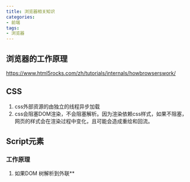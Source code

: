 ```yaml
---
title: 浏览器相关知识
categories:
- 前端
tags: 
- 浏览器
---
```

## 浏览器的工作原理
https://www.html5rocks.com/zh/tutorials/internals/howbrowserswork/

## CSS
1. css外部资源的由独立的线程异步加载
2. css会阻塞DOM渲染，不会阻塞解析。因为渲染依赖css样式，如果不阻塞，网页的样式会在渲染过程中变化，且可能会造成重绘和回流。

## Script元素
### 工作原理
1. 如果DOM 树解析到外联**<script>**时会阻塞住，在它加载并且执行完之前，不会往下解析 DOM 树。
```
// test2.js
const num = 100000 * 50000;
for (let i = 0; i < num ;i++) {
}
```

```
<script src="./test2.js"></script>
<body>
    <div>我会在外部js脚本加载完成后执行</div>
</body>
```
2. 给外部脚本添加上**defer**，则会延迟脚本执行。
```
<script src="./test2.js" defer></script>
<body>
    <div>我会在外部js脚本加载前执行</div>
</body>
    
```
3. js引擎执行完毕。控制权交还给渲染引擎，恢复解析DOM。
4. 内联script中的js代码阻塞页面的渲染。
```
<body>
    <div>我会在内联script执行完后再渲染</div>
    <script>
        const num = 100000 * 50000;
        for (let i = 0; i < num ;i++) {
        }
    </script>
</body>

```

### 如何减少重排和重绘
> 首先要了解的是什么是重排或者叫回流，什么是重绘；
1. 重排： 重排必定伴随着重绘
    1) 当页面首次渲染时 
    2) 当元素的尺寸、位置发生变化时，
    3) 当 字体大小发生变化时 
    4) 浏览器窗口发生变化 
    5) 设置style样式 
    6) 新增和删除可见元素 
    7) 激活CSS伪类（例如：:hover）
    8) 查询某些属性或者方法时会触发重排
常见的属性如下：
offsetTop、offsetLeft、 offsetWidth、offsetHeight、
scrollTop、scrollLeft、scrollWidth、scrollHeight
clientTop、clientLeft、clientWidth、clientHeight
常见的方法：
getComputedStyle、currentStyle。主要是为了确保准确性。
2. 重绘：重绘不一定会造成重排
color
border-style
visibility
background
text-decoration
background-image
background-position
background-repeat
outline-color
outline
outline-style
border-radius
outline-width
box-shadow
background-size

#### 解决方法
1. 读写分离
以下的代码会造成4次重排和4次重绘，因为在console中你请求的这几个样式信息，无论何时浏览器都会立即执行渲染队列的任务，即使该值与你操作中修改的值没关联。

**因为队列中，可能会有影响到这些值的操作，为了给我们最精确的值，浏览器会立即重排+重绘**
```
div.style.left = '10px';
console.log(div.offsetLeft);
div.style.top = '10px';
console.log(div.offsetTop);
div.style.width = '20px';
console.log(div.offsetWidth);
div.style.height = '20px';
console.log(div.offsetHeight);
```

将代码改成如下，则只会造成一次重排。因为在第一个console的时候，浏览器把之前上面四个写操作的渲染队列都给清空了。剩下的console，因为渲染队列本来就是空的，所以并没有触发重排，仅仅拿值而已。
```
div.style.left = '10px';
div.style.top = '10px';
div.style.width = '20px';
div.style.height = '20px';
console.log(div.offsetLeft);
console.log(div.offsetTop);
console.log(div.offsetWidth);
console.log(div.offsetHeight);

```

2. 样式集中改变
```
div.style.left = '10px';
div.style.top = '10px';
div.style.width = '20px';
div.style.height = '20px';
```

虽然现在大部分浏览器有渲染队列优化，不排除有些浏览器以及老版本的浏览器效率仍然低下：
建议通过改变class或者csstext属性集中改变样式
```
// bad
var left = 10;
var top = 10;
el.style.left = left + "px";
el.style.top  = top  + "px";
// good 
el.className += " theclassname";
// good
el.style.cssText += "; left: " + left + "px; top: " + top + "px;";
```

3. 缓存布局信息
```
// bad 强制刷新 触发两次重排
div.style.left = div.offsetLeft + 1 + 'px';
div.style.top = div.offsetTop + 1 + 'px';

// good 缓存布局信息 相当于读写分离
var curLeft = div.offsetLeft;
var curTop = div.offsetTop;
div.style.left = curLeft + 1 + 'px';
div.style.top = curTop + 1 + 'px';
```

4. 离线改变dom


    - 隐藏要操作的dom
           在要操作dom之前，通过display隐藏dom，当操作完成之后，才将元素的display属性为可见，因为 
           不可见的元素不会触发重排和重绘。
               ```
                     dom.display = 'none'
                    // 修改dom样式
                    dom.display = 'block'
               ```
    - 通过使用DocumentFragment创建一个dom碎片,在它上面批量操作dom，操作完成之后，再添加到文档中，这样只会触发一次重排。
    - 复制节点，在副本上工作，然后替换它！


5. position属性为absolute或fixed
position属性为absolute或fixed的元素，重排开销比较小，不用考虑它对其他元素的影响
6. 优化动画


可以把动画效果应用到position属性为absolute或fixed的元素上，这样对其他元素影响较小
动画效果还应牺牲一些平滑，来换取速度，这中间的度自己衡量：
比如实现一个动画，以1个像素为单位移动这样最平滑，但是reflow就会过于频繁，大量消耗CPU资源，如果以3个像素为单位移动则会好很多。


启用GPPU加速
此部分来自优化CSS重排重绘与浏览器性能
GPU(图像加速器)：
GPU 硬件加速是指应用 GPU 的图形性能对浏览器中的一些图形操作交给 GPU 来完成，因为 GPU 是专门为处理图形而设计，所以它在速度和能耗上更有效率。
GPU 加速通常包括以下几个部分：Canvas2D，布局合成, CSS3转换（transitions），CSS3 3D变换（transforms），WebGL和视频(video)。
```
/*
 * 根据上面的结论
 * 将 2d transform 换成 3d
 * 就可以强制开启 GPU 加速
 * 提高动画性能
 */
div {
  transform: translate3d(10px, 10px, 0);
}
```


### 垃圾回收机制
V8中，将堆内存分为**新生代（副垃圾回收器）**，**老生代（主垃圾回收器）**。**新生代**组要存储一些存活时间短的对象，**老生代**存储存活时间长的对象。

#### 工作机制
1. 标记空间中活动对象和非活动对象。活动对象就是还在使用的对象，非活动对象就是可以进行回收的对象
2. 回收非活动对象占据的内存。即在标记完成之后，统一清理非活动对象的内存
3. 做内存整理，一般在频繁的垃圾回收后，会出现大量不连贯的内存空间，叫做**内存碎片**。当内存中出现大量的内存碎片后，就可能出现内存不足的情况。所以需要整理。但这一步是可选的，因为有的垃圾回收器不会产生**内存碎片**，如**副垃圾回收器**

#### 副垃圾回收器
**新生代**采用**Scavenge算法** ，即将**新生代**一分为二，分别为对象区域，空闲区域。如下图：
![scavenge](https://user-images.githubusercontent.com/18700225/72214201-4b8a0a80-3538-11ea-9916-e134c94a3896.png)

当对象区域快要占满时，就会执行一次垃圾回收操作。在垃圾回收的过程中标记非活动对象，标记完成后就进入垃圾清理阶段，副垃圾回收器会将存活的对象复制到空闲区域，并进行有序的排列。这个过程中就已经进行了内存整理。

然后对象区域和空闲区域的角色对换。

因为新生区的空间不大，所以很容易被存活的对象装满整个区域。为了解决这个问题，JavaScript 引擎采用了对象晋升策略，也就是经过两次垃圾回收依然还存活的对象，会被移动到老生区中


#### 主垃圾回收器
V8中的主垃圾回收器采用**Mark-Sweep（标记-清除）**，该算法会产生大量不连续的内存碎片。
所以又有了**标记 - 整理（Mark-Compact）** 它会先将所有存活的对象排列在一起，然后清理端另一边的非存活对象

#### 全停顿（Stop - The - World）
由于js是运行在主线程上的，一旦执行垃圾回收算法，会阻塞所有js脚本执行。在清理过程中，主线程无法执行任何操作，会明显的影响到用户体验。

为了降低老生代的垃圾回收而造成的卡顿，V8 将标记过程分为一个个的子标记过程，同时让垃圾回收标记和 JavaScript 应用逻辑交替进行，直到标记阶段完成，我们把这个算法称为增量标记（Incremental Marking）算法
![increase](https://user-images.githubusercontent.com/18700225/72214337-c2c09e00-353a-11ea-8bde-9ffb891a53ef.png)

使用增量标记算法，可以把一个完整的垃圾回收任务拆分为很多小的任务，这些小的任务执行时间比较短，可以穿插在其他的 JavaScript 任务中间执行，这样当执行上述动画效果时，就不会让用户因为垃圾回收任务而感受到页面的卡顿了。
